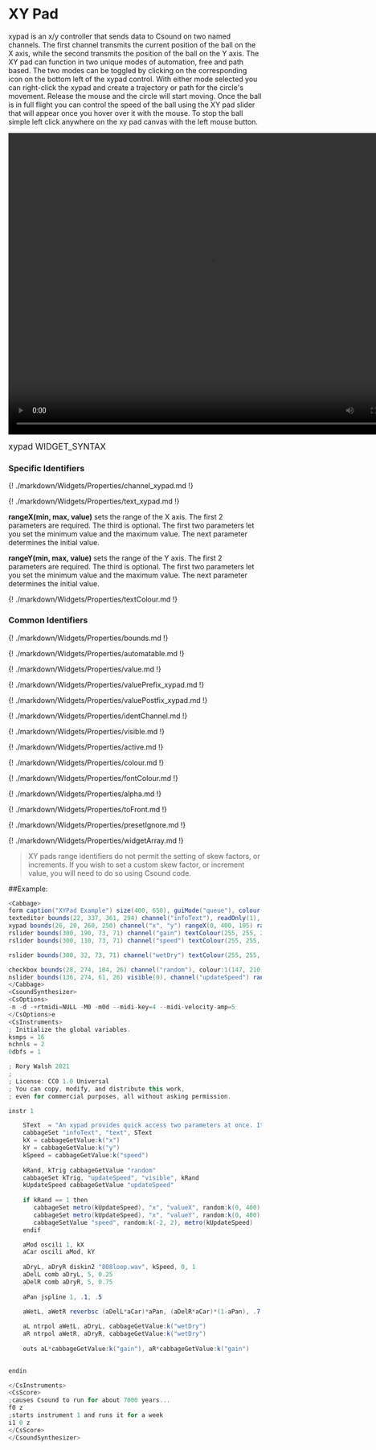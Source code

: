 # XY Pad

xypad is an x/y controller that sends data to Csound on two named channels. The first channel transmits the current position of the ball on the X axis, while the second transmits the position of the ball on the Y axis. The XY pad can function in two unique modes of automation, free and path based. The two modes can be toggled by clicking on the corresponding icon on the bottom left of the xypad control. With either mode selected you can right-click the xypad and create a trajectory or path for the circle's movement. Release the mouse and the circle will start moving. Once the ball is in full flight you can control the speed of the ball using the XY pad slider that will appear once you hover over it with the mouse. To stop the ball simple left click anywhere on the xy pad canvas with the left mouse button. 

<video width="800" height="600" controls>
<source src="../../images/docs/xypad.mp4">
</video> 

<big></pre>
xypad WIDGET_SYNTAX
</pre></big>

### Specific Identifiers

{! ./markdown/Widgets/Properties/channel_xypad.md !} 

{! ./markdown/Widgets/Properties/text_xypad.md !} 

**rangeX(min, max, value)** sets the range of the X axis. The first 2 parameters are required. The third is optional. The first two parameters let you set the minimum value and the maximum value. The next parameter determines the initial value. 

**rangeY(min, max, value)** sets the range of the Y axis. The first 2 parameters are required. The third is optional. The first two parameters let you set the minimum value and the maximum value. The next parameter determines the initial value. 

{! ./markdown/Widgets/Properties/textColour.md !} 

### Common Identifiers

{! ./markdown/Widgets/Properties/bounds.md !}

{! ./markdown/Widgets/Properties/automatable.md !}

{! ./markdown/Widgets/Properties/value.md !}

{! ./markdown/Widgets/Properties/valuePrefix_xypad.md !}

{! ./markdown/Widgets/Properties/valuePostfix_xypad.md !}

{! ./markdown/Widgets/Properties/identChannel.md !}  

{! ./markdown/Widgets/Properties/visible.md !}   

{! ./markdown/Widgets/Properties/active.md !}   

{! ./markdown/Widgets/Properties/colour.md !}   

{! ./markdown/Widgets/Properties/fontColour.md !}  

{! ./markdown/Widgets/Properties/alpha.md !}   

{! ./markdown/Widgets/Properties/toFront.md !} 

{! ./markdown/Widgets/Properties/presetIgnore.md !} 

{! ./markdown/Widgets/Properties/widgetArray.md !}  

> XY pads range identifiers do not permit the setting of skew factors, or increments. If you wish to set a custom skew factor, or increment value, you will need to do so using Csound code.  


<!--(End of identifiers)/-->


##Example:
<!--(Widget Example)/-->
```csharp
<Cabbage>
form caption("XYPad Example") size(400, 650), guiMode("queue"), colour(2, 145, 209) pluginId("def1")
texteditor bounds(22, 337, 361, 294) channel("infoText"), readOnly(1), wrap(1), scrollbars(1)
xypad bounds(26, 20, 260, 250) channel("x", "y") rangeX(0, 400, 105) rangeY(0, 400, 200)
rslider bounds(300, 190, 73, 71) channel("gain") textColour(255, 255, 255, 255), text("Gain") range(0, 2, 1.158, 1, 0.001)
rslider bounds(300, 110, 73, 71) channel("speed") textColour(255, 255, 255, 255), text("Sample Speed") range(-2, 2, -0.384, 1, 0.001)

rslider bounds(300, 32, 73, 71) channel("wetDry") textColour(255, 255, 255, 255), text("Wet/Dry") range(0, 1, 0, 1, 0.001)

checkbox bounds(28, 274, 104, 26) channel("random"), colour:1(147, 210, 0), fontColour:1(255, 255, 255) text("Randomise")
nslider bounds(136, 274, 61, 26) visible(0), channel("updateSpeed") range(0, 20, 2, 1, 0.01) velocity(50)
</Cabbage>
<CsoundSynthesizer>
<CsOptions>
-n -d -+rtmidi=NULL -M0 -m0d --midi-key=4 --midi-velocity-amp=5
</CsOptions>e
<CsInstruments>
; Initialize the global variables. 
ksmps = 16
nchnls = 2
0dbfs = 1

; Rory Walsh 2021 
;
; License: CC0 1.0 Universal
; You can copy, modify, and distribute this work, 
; even for commercial purposes, all without asking permission. 

instr 1

    SText  = "An xypad provides quick access two parameters at once. It accepts two channels, one for the X values, and one for the Y values. The ball can be moved around by clicking on it, while a right-click drag will cause it to bounce around the screen.\n\nAlthough two channels are passed to this widget, identifier data should only be sent to the first channel, i.e, the X channel.\n\nIn this example a soundfile is being ring modulated by a modulator signal, taht is itself a result of ring modulation suing two sine waves. The signal is then passed to some comb filters, and finally to a simple stereo reverb unit. The ntrpol opcodes is used to balance the wet and dry signals.\n\nA randomise button is added to add some modulation to various parameters. Note that because the xypad has two channels, we cannot use cabbageSetValue to set its value. We must use cabbageSet instead."
    cabbageSet "infoText", "text", SText
    kX = cabbageGetValue:k("x")
    kY = cabbageGetValue:k("y")
    kSpeed = cabbageGetValue:k("speed")
    
    kRand, kTrig cabbageGetValue "random"
    cabbageSet kTrig, "updateSpeed", "visible", kRand
    kUpdateSpeed cabbageGetValue "updateSpeed"
    
    if kRand == 1 then
       cabbageSet metro(kUpdateSpeed), "x", "valueX", random:k(0, 400)
       cabbageSet metro(kUpdateSpeed), "x", "valueY", random:k(0, 400)
       cabbageSetValue "speed", random:k(-2, 2), metro(kUpdateSpeed)    
    endif

    aMod oscili 1, kX
    aCar oscili aMod, kY
    
    aDryL, aDryR diskin2 "808loop.wav", kSpeed, 0, 1 
    aDelL comb aDryL, 5, 0.25
    aDelR comb aDryR, 5, 0.75
    
    aPan jspline 1, .1, .5
    
    aWetL, aWetR reverbsc (aDelL*aCar)*aPan, (aDelR*aCar)*(1-aPan), .7, 1000

    aL ntrpol aWetL, aDryL, cabbageGetValue:k("wetDry")
    aR ntrpol aWetR, aDryR, cabbageGetValue:k("wetDry")
    
    outs aL*cabbageGetValue:k("gain"), aR*cabbageGetValue:k("gain")
    

endin

</CsInstruments>
<CsScore>
;causes Csound to run for about 7000 years...
f0 z
;starts instrument 1 and runs it for a week
i1 0 z
</CsScore>
</CsoundSynthesizer>

```
<!--(End Widget Example)/-->
